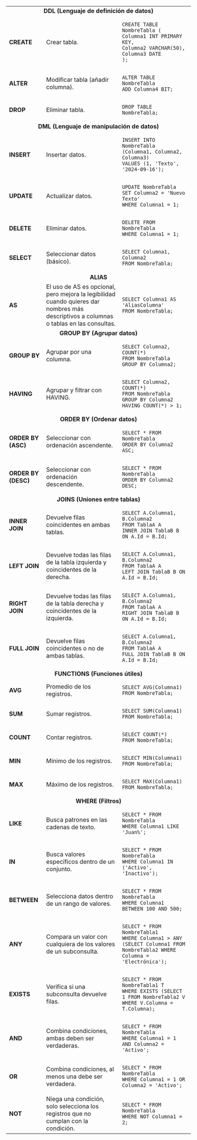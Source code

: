 
<table>
<tr>
<td colspan=3 style="text-align: center;"><b>DDL (Lenguaje de definición de datos)<b></td>
</tr>
<tr>
<td><b>CREATE<b></td>
<td>Crear tabla.</td>
<td>
<pre><code>CREATE TABLE NombreTabla (
Columna1 INT PRIMARY KEY,
Columna2 VARCHAR(50),
Columna3 DATE
);</code></pre>
</td>
</tr>
  <tr>
    <td><b>ALTER<b></td>
    <td>Modificar tabla (añadir columna).</td>
    <td>
<pre><code>ALTER TABLE NombreTabla
ADD Columna4 BIT;
</code></pre>
    </td>
  </tr>
  <tr>
    <td><b>DROP<b></td>
    <td>Eliminar tabla.</td>
    <td>
<pre><code>DROP TABLE NombreTabla;
</code></pre>
    </td>
  </tr>
  <tr>
    <td colspan=3 style="text-align: center;"><b>DML (Lenguaje de manipulación de datos)<b></td>
  </tr>
  <tr>
    <td><b>INSERT<b></td>
    <td>Insertar datos.</td>
    <td>
<pre><code>INSERT INTO NombreTabla (Columna1, Columna2, Columna3)
VALUES (1, 'Texto', '2024-09-16');
</code></pre>
    </td>
  </tr>
  <tr>
    <td><b>UPDATE<b></td>
    <td>Actualizar datos.</td>
    <td>
<pre><code>UPDATE NombreTabla
SET Columna2 = 'Nuevo Texto'
WHERE Columna1 = 1;
</code></pre>
    </td>
  </tr>
  <tr>
    <td><b>DELETE<b></td>
    <td>Eliminar datos.</td>
    <td>
<pre><code>DELETE FROM NombreTabla
WHERE Columna1 = 1;
</code></pre>
    </td>
  </tr>
  <tr>
    <td><b>SELECT<b></td>
    <td>Seleccionar datos (básico).</td>
    <td>
<pre><code>SELECT Columna1, Columna2
FROM NombreTabla;
</code></pre>
    </td>
  </tr>
  <tr>
    <td colspan=3 style="text-align: center;"><b>ALIAS<b></td>
  </tr>
  <tr>
    <td><b>AS<b></td>
    <td>El uso de AS es opcional, pero mejora la legibilidad cuando quieres dar nombres más descriptivos a columnas o tablas en las consultas.</td>
    <td>
<pre><code>SELECT Columna1 AS 'AliasColumna'
FROM NombreTabla;
</code></pre>
    </td>
  </tr>
  <tr>
    <td colspan=3 style="text-align: center;"><b>GROUP BY (Agrupar datos)<b></td>
  </tr>
  <tr>
    <td><b>GROUP BY<b></td>
    <td>Agrupar por una columna.</td>
    <td>
<pre><code>SELECT Columna2, COUNT(*)
FROM NombreTabla
GROUP BY Columna2;
</code></pre>
    </td>
  </tr>
  <tr>
    <td><b>HAVING<b></td>
    <td>Agrupar y filtrar con HAVING.</td>
    <td>
<pre><code>SELECT Columna2, COUNT(*)
FROM NombreTabla
GROUP BY Columna2
HAVING COUNT(*) > 1;
</code></pre>
    </td>
  </tr>
  <tr>
    <td colspan=3 style="text-align: center;"><b>ORDER BY (Ordenar datos)<b></td>
  </tr>
  <tr>
    <td><b>ORDER BY (ASC)<b></td>
    <td>Seleccionar con ordenación ascendente.</td>
    <td>
<pre><code>SELECT * FROM NombreTabla
ORDER BY Columna2 ASC;
</code></pre>
    </td>
  </tr>
  <tr>
    <td><b>ORDER BY (DESC)<b></td>
    <td>Seleccionar con ordenación descendente.</td>
    <td>
<pre><code>SELECT * FROM NombreTabla
ORDER BY Columna2 DESC;
</code></pre>
    </td>
  </tr>
  <tr>
    <td colspan=3 style="text-align: center;"><b>JOINS (Uniones entre tablas)<b></td>
  </tr>
  <tr>
    <td><b>INNER JOIN<b></td>
    <td>Devuelve filas coincidentes en ambas tablas.</td>
    <td>
<pre><code>SELECT A.Columna1, B.Columna2
FROM TablaA A
INNER JOIN TablaB B ON A.Id = B.Id;
</code></pre>
    </td>
  </tr>
  <tr>
    <td><b>LEFT JOIN<b></td>
    <td>Devuelve todas las filas de la tabla izquierda y coincidentes de la derecha.</td>
    <td>
<pre><code>SELECT A.Columna1, B.Columna2
FROM TablaA A
LEFT JOIN TablaB B ON A.Id = B.Id;
</code></pre>
    </td>
  </tr>
  <tr>
    <td><b>RIGHT JOIN<b></td>
    <td>Devuelve todas las filas de la tabla derecha y coincidentes de la izquierda.</td>
    <td>
<pre><code>SELECT A.Columna1, B.Columna2
FROM TablaA A
RIGHT JOIN TablaB B ON A.Id = B.Id;
</code></pre>
    </td>
  </tr>
  <tr>
    <td><b>FULL JOIN<b></td>
    <td>Devuelve filas coincidentes o no de ambas tablas.</td>
    <td>
<pre><code>SELECT A.Columna1, B.Columna2
FROM TablaA A
FULL JOIN TablaB B ON A.Id = B.Id;
</code></pre>
    </td>
  </tr>
  <tr>
    <td colspan=3 style="text-align: center;"><b>FUNCTIONS (Funciones útiles)<b></td>
  </tr>
  <tr>
    <td><b>AVG<b></td>
    <td>Promedio de los registros.</td>
    <td>
<pre><code>SELECT AVG(Columna1)
FROM NombreTabla;
</code></pre>
    </td>
  </tr>
  <tr>
    <td><b>SUM<b></td>
    <td>Sumar registros.</td>
    <td>
<pre><code>SELECT SUM(Columna1)
FROM NombreTabla;
</code></pre>
    </td>
  </tr>
  <tr>
    <td><b>COUNT<b></td>
    <td>Contar registros.</td>
    <td>
<pre><code>SELECT COUNT(*)
FROM NombreTabla;
</code></pre>
    </td>
  </tr>
  <tr>
    <td><b>MIN<b></td>
    <td>Mínimo de los registros.</td>
    <td>
<pre><code>SELECT MIN(Columna1)
FROM NombreTabla;
</code></pre>
    </td>
  </tr>
  <tr>
    <td><b>MAX<b></td>
    <td>Máximo de los registros.</td>
    <td>
<pre><code>SELECT MAX(Columna1)
FROM NombreTabla;
</code></pre>
    </td>
  </tr>
  <tr>
    <td colspan=3 style="text-align: center;"><b>WHERE (Filtros)<b></td>
  </tr>
  <tr>
    <td><b>LIKE<b></td>
    <td>Busca patrones en las cadenas de texto.</td>
    <td>
<pre><code>SELECT * FROM NombreTabla
WHERE Columna1 LIKE 'Juan%';
</code></pre>
    </td>
  </tr>
  <tr>
    <td><b>IN<b></td>
    <td>Busca valores específicos dentro de un conjunto.</td>
    <td>
<pre><code>SELECT * FROM NombreTabla
WHERE Columna1 IN ('Activo', 'Inactivo');
</code></pre>
    </td>
  </tr>
  <tr>
    <td><b>BETWEEN<b></td>
    <td>Selecciona datos dentro de un rango de valores.</td>
    <td>
<pre><code>SELECT * FROM NombreTabla
WHERE Columna1 BETWEEN 100 AND 500;
</code></pre>
    </td>
  </tr>
  <tr>
    <td><b>ANY<b></td>
    <td>Compara un valor con cualquiera de los valores de un subconsulta.</td>
    <td>
<pre><code>SELECT * FROM NombreTabla1
WHERE Columna1 > ANY (SELECT Columna1 FROM NombreTabla2 WHERE Columna = 'Electrónica');
</code></pre>
    </td>
  </tr>
  <tr>
    <td><b>EXISTS<b></td>
    <td>Verifica si una subconsulta devuelve filas.</td>
    <td>
<pre><code>SELECT * FROM NombreTabla1 T
WHERE EXISTS (SELECT 1 FROM NombreTabla2 V WHERE V.Columna = T.Columna);
</code></pre>
    </td>
  </tr>
  <tr>
    <td><b>AND<b></td>
    <td>Combina condiciones, ambas deben ser verdaderas.</td>
    <td>
<pre><code>SELECT * FROM NombreTabla
WHERE Columna1 = 1 AND Columna2 = 'Activo';
</code></pre>
    </td>
  </tr>
  <tr>
    <td><b>OR<b></td>
    <td>Combina condiciones, al menos una debe ser verdadera.</td>
    <td>
<pre><code>SELECT * FROM NombreTabla
WHERE Columna1 = 1 OR Columna2 = 'Activo';
</code></pre>
    </td>
  </tr>
  <tr>
    <td><b>NOT<b></td>
    <td>Niega una condición, solo selecciona los registros que no cumplan con la condición.</td>
    <td>
<pre><code>SELECT * FROM NombreTabla
WHERE NOT Columna1 = 2;
</code></pre>
    </td>
  </tr>
</table>